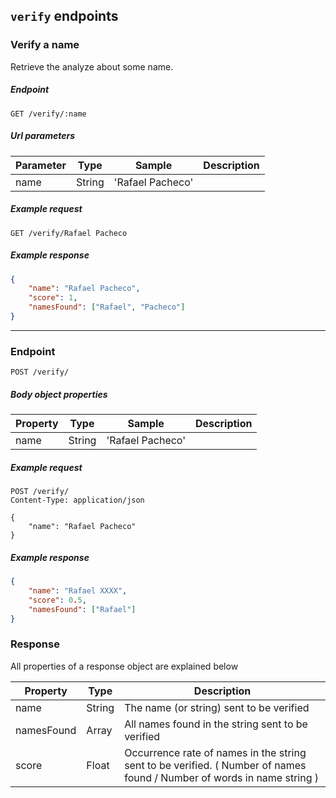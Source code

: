 ## `verify` endpoints

### Verify a name

Retrieve the analyze about some name.

##### Endpoint
`GET /verify/:name`

##### Url parameters

| Parameter   | Type                   | Sample | Description |
| ----------- | ---------------------- | ------- | ----------- |
| name | String | 'Rafael Pacheco'   |       | The name (or string) to be verified |

##### Example request
`GET /verify/Rafael Pacheco`

##### Example response
```json
{
    "name": "Rafael Pacheco",
    "score": 1,
    "namesFound": ["Rafael", "Pacheco"]
}
```

---

### Endpoint
`POST /verify/`

##### Body object properties

| Property   | Type                   | Sample | Description |
| ----------- | ---------------------- | ------- | ----------- |
| name | String | 'Rafael Pacheco'   |       | The name (or string) to be verified |

##### Example request

```http
POST /verify/  
Content-Type: application/json

{
    "name": "Rafael Pacheco"
}
```

##### Example response
```json
{
    "name": "Rafael XXXX",
    "score": 0.5,
    "namesFound": ["Rafael"]
}
```

### Response

All properties of a response object are explained below

| Property   | Type                   | Description |
| ----------- | ---------------------- | ----------- |
| name | String | The name (or string) sent to be verified |
| namesFound | Array<String> | All names found in the string sent to be verified |
| score | Float | Occurrence rate of names in the string sent to be verified. ( Number of names found / Number of words in name string ) |
